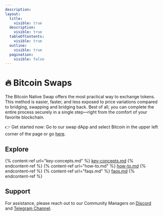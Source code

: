 ```yaml
---
description: 
layout:
  title:
    visible: true
  description:
    visible: true
  tableOfContents:
    visible: true
  outline:
    visible: true
  pagination:
    visible: false
---
```



# 🔥 Bitcoin Swaps


The Bitcoin Native Swap offers the most practical way to exchange tokens. This method is easier, faster, and less exposed to 
price variations compared to bridging, swapping and bridging back. Best of all, you can complete the entire process securely 
in a single step—right from the comfort of your favorite blockchain.


👉 Get started now: Go to our swap dApp and select Bitcoin in the upper left corner of the page or go [here](https://app.alexlab.co/bitcoin/swap/).


## Explore

{% content-ref url="key-concepts.md" %} [key-concepts.md](key-concepts.md) {% endcontent-ref %}
{% content-ref url="how-to.md" %} [how-to.md](how-to.md) {% endcontent-ref %}
{% content-ref url="faqs.md" %} [faqs.md](faqs.md) {% endcontent-ref %}


## Support

For assistance, please reach out to our Community Managers on [Discord](https://discord.com/invite/alexlab) and [Telegram Channel](https://t.me/AlexCommunity).
